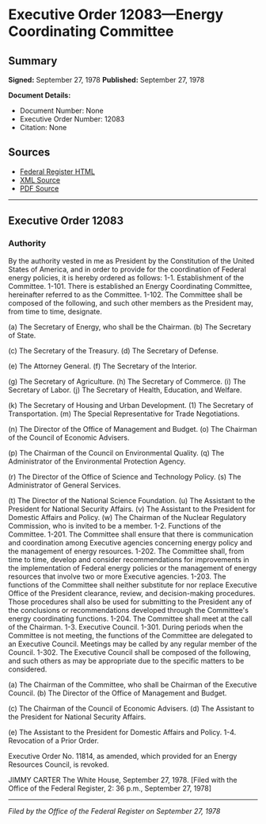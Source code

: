 # Executive Order 12083—Energy Coordinating Committee

## Summary

**Signed:** September 27, 1978
**Published:** September 27, 1978

**Document Details:**
- Document Number: None
- Executive Order Number: 12083
- Citation: None

## Sources
- [Federal Register HTML](https://www.presidency.ucsb.edu/documents/executive-order-12083-energy-coordinating-committee)
- [XML Source](None)
- [PDF Source](None)

---

## Executive Order 12083

### Authority

By the authority vested in me as President by the Constitution of the United States of America, and in order to provide for the coordination of Federal energy policies, it is hereby ordered as follows:
1-1. Establishment of the Committee.
1-101. There is established an Energy Coordinating Committee, hereinafter referred to as the Committee.
1-102. The Committee shall be composed of the following, and such other members as the President may, from time to time, designate.

(a) The Secretary of Energy, who shall be the Chairman.
(b) The Secretary of State.

(c) The Secretary of the Treasury.
(d) The Secretary of Defense.

(e) The Attorney General.
(f) The Secretary of the Interior.

(g) The Secretary of Agriculture.
(h) The Secretary of Commerce.
    (i) The Secretary of Labor.
(j) The Secretary of Health, Education, and Welfare.

(k) The Secretary of Housing and Urban Development.
    (1) The Secretary of Transportation.
(m) The Special Representative for Trade Negotiations.

(n) The Director of the Office of Management and Budget.
(o) The Chairman of the Council of Economic Advisers.

(p) The Chairman of the Council on Environmental Quality.
(q) The Administrator of the Environmental Protection Agency.

(r) The Director of the Office of Science and Technology Policy.
(s) The Administrator of General Services.

(t) The Director of the National Science Foundation.
(u) The Assistant to the President for National Security Affairs.
    (v) The Assistant to the President for Domestic Affairs and Policy.
(w) The Chairman of the Nuclear Regulatory Commission, who is invited to be a member.
1-2. Functions of the Committee.
1-201. The Committee shall ensure that there is communication and coordination among Executive agencies concerning energy policy and the management of energy resources.
1-202. The Committee shall, from time to time, develop and consider recommendations for improvements in the implementation of Federal energy policies or the management of energy resources that involve two or more Executive agencies.
1-203. The functions of the Committee shall neither substitute for nor replace Executive Office of the President clearance, review, and decision-making procedures. Those procedures shall also be used for submitting to the President any of the conclusions or recommendations developed through the Committee's energy coordinating functions.
1-204. The Committee shall meet at the call of the Chairman.
1-3. Executive Council.
1-301. During periods when the Committee is not meeting, the functions of the Committee are delegated to an Executive Council. Meetings may be called by any regular member of the Council.
1-302. The Executive Council shall be composed of the following, and such others as may be appropriate due to the specific matters to be considered.

(a) The Chairman of the Committee, who shall be Chairman of the Executive Council.
(b) The Director of the Office of Management and Budget.

(c) The Chairman of the Council of Economic Advisers.
(d) The Assistant to the President for National Security Affairs.

(e) The Assistant to the President for Domestic Affairs and Policy.
1-4. Revocation of a Prior Order.

Executive Order No. 11814, as amended, which provided for an Energy Resources Council, is revoked.

JIMMY CARTER
The White House,
September 27, 1978.
[Filed with the Office of the Federal Register, 2: 36 p.m., September 27, 1978]

---

*Filed by the Office of the Federal Register on September 27, 1978*
